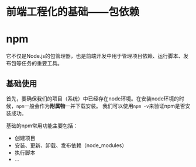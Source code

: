 # 前端工程化的基础——包依赖

# npm
它不仅是Node.js的包管理器，也是前端开发中用于管理项目依赖、运行脚本、发布包等任务的重要工具。

## 基础使用

首先，要确保我们的项目（系统）中已经存在node环境。在安装node环境的时候，`npm`一般会作为**附属物**一并下载安装。
我们可以使用`npm -v`来验证npm是否安装成功。

基础的npm常用功能主要包括：
- 创建项目
- 安装、更新、卸载、发布依赖（node_modules）
- 执行脚本
- ...